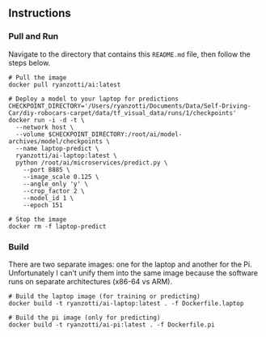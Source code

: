 ## Instructions

### Pull and Run

Navigate to the directory that contains this `README.md` file, then follow the steps below.

	# Pull the image
	docker pull ryanzotti/ai:latest
	
	# Deploy a model to your laptop for predictions
	CHECKPOINT_DIRECTORY='/Users/ryanzotti/Documents/Data/Self-Driving-Car/diy-robocars-carpet/data/tf_visual_data/runs/1/checkpoints'
	docker run -i -d -t \
	  --network host \
	  --volume $CHECKPOINT_DIRECTORY:/root/ai/model-archives/model/checkpoints \
	  --name laptop-predict \
	  ryanzotti/ai-laptop:latest \
	  python /root/ai/microservices/predict.py \
	    --port 8885 \
	    --image_scale 0.125 \
	    --angle_only 'y' \
	    --crop_factor 2 \
	    --model_id 1 \
	    --epoch 151
	
	# Stop the image
	docker rm -f laptop-predict

### Build

There are two separate images: one for the laptop and another for the Pi. Unfortunately I can't unify them into the same image because the software runs on separate architectures (x86-64 vs ARM).

	# Build the laptop image (for training or predicting)
	docker build -t ryanzotti/ai-laptop:latest . -f Dockerfile.laptop

	# Build the pi image (only for predicting)
	docker build -t ryanzotti/ai-pi:latest . -f Dockerfile.pi
